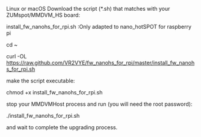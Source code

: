 Linux or macOS
Download the script (*.sh) that matches with your ZUMspot/MMDVM_HS board:

install_fw_nanohs_for_rpi.sh :Only adapted to nano_hotSPOT for raspberry pi

cd ~

curl -OL https://raw.github.com/VR2VYE/fw_nanohs_for_rpi/master/install_fw_nanohs_for_rpi.sh

make the script executable:

chmod +x install_fw_nanohs_for_rpi.sh

stop your MMDVMHost process and run (you will need the root password):

./install_fw_nanohs_for_rpi.sh

and wait to complete the upgrading process.
